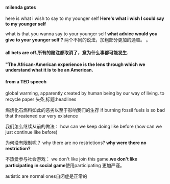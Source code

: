 #### milenda gates
here is what i wish to say to my younger self **Here's what i wish I could say to my younger self**


what is that you wanna say to your younger self **what advice would you give to your younger self ?**
两个不同的说法，加粗部分更加的通顺。
。
#### all bets are off.所有的赌注都取消了，意为什么事都可能发生.

#### "The African-American experience is the lens through which we understand what it is to be an American.

#### from a TED speech
global warming, apparently created by human being by our way of living.
to recycle paper
头条,标题:headlines

燃烧化石燃料如此的恶劣以至于影响我们的生存
if burning fossil fuels is so bad that threatened our very existence

我们怎么继续从前的做法：
how can we keep doing like before (how can we just continue like before)

为何没有限制呢？
why there are no restrictions? **why were there no restriction?**

不热爱参与社会游戏： 
we don't like join this game.**we don't like participating in social game**使用participating 更加严谨。

autistic are normal ones自闭症是正常的
